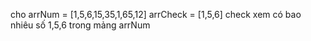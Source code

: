 cho arrNum = [1,5,6,15,35,1,65,12]
arrCheck = [1,5,6]
check xem có bao nhiêu số 1,5,6 trong mảng arrNum